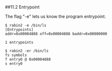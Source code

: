 ##11.2 Entrypoint

The flag "-e" lets us know the program entrypoint.

    $ rabin2 -e /bin/ls
    [Entrypoints]
    addr=0x00004888 off=0x00004888 baddr=0x00000000

    1 entrypoints

    $ rabin2 -er /bin/ls
    fs symbols
    f entry0 @ 0x00004888
    s entry0